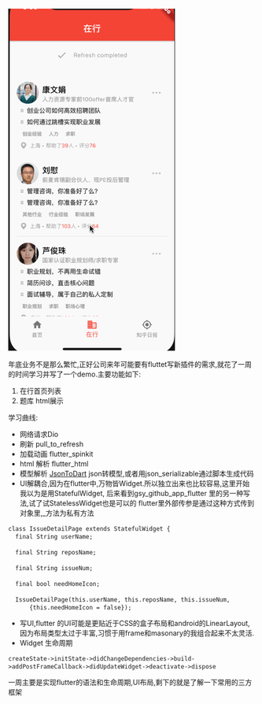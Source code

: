 ![效果图](https://github.com/hapiii/flutter_app/blob/master/demo/flutter_demo.gif)

年底业务不是那么繁忙,正好公司来年可能要有fluttet写新插件的需求,就花了一周的时间学习并写了一个demo.主要功能如下:
1. 在行首页列表
2. 题库 html展示

学习曲线:
- 网络请求Dio 
- 刷新 pull_to_refresh
- 加载动画 flutter_spinkit
- html 解析 flutter_html
- 模型解析 [JsonToDart](https://javiercbk.github.io/json_to_dart/) json转模型,或者用json_serializable通过脚本生成代码
- UI解耦合,因为在flutter中,万物皆Widget.所以独立出来也比较容易,这里开始我以为是用StatefulWidget, 后来看到gsy_github_app_flutter 里的另一种写法,试了试StatelessWidget也是可以的 
 flutter里外部传参是通过这种方式传到对象里,_方法为私有方法

```
class IssueDetailPage extends StatefulWidget {
  final String userName;

  final String reposName;

  final String issueNum;

  final bool needHomeIcon;

  IssueDetailPage(this.userName, this.reposName, this.issueNum,
      {this.needHomeIcon = false});
```
- 写UI,flutter 的UI可能是更贴近于CSS的盒子布局和android的LinearLayout,因为布局类型太过于丰富,习惯于用frame和masonary的我组合起来不太灵活.
- Widget 生命周期
```
createState->initState->didChangeDependencies->build->addPostFrameCallback->didUpdateWidget->deactivate->dispose
```

一周主要是实现flutter的语法和生命周期,UI布局,剩下的就是了解一下常用的三方框架

